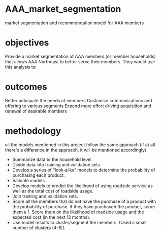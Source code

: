 # AAA_market_segmentation
market segmentation and recommendation model for AAA members

# objectives
Provide a market segmentation of AAA members (or member households) that allows AAA Northeast to better serve their members.  They would use this analysis to:
# outcomes
Better anticipate the needs of members
Customize communications and offering to various segments
Expend more effort driving acquisition and renewal of desirable members

# methodology
all the models mentioned in this project follow the same approach (if at all there's a difference in the approach, it will be mentioned accordingly)
- Summarize data to the household level.
- Divide data into training and validation sets.
- Develop a series of “look-alike” models to determine the probability of purchasing each product.  
- Validate models.
- Develop models to predict the likelihood of using roadside service as well as the total cost of roadside usage.
- Join training and validation sets. 
- Score all the members that do not have the purchase of a product with the probability of purchase.  If they have purchased the product, score them a 1.  Score them on the likelihood of roadside usage and the expected cost (in the next 12 months).
- Use model results to cluster/segment the members.  (Used a small number of clusters (4-6)).
